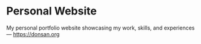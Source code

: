 # Personal Website

My personal portfolio website showcasing my work, skills, and experiences — https://donsan.org
